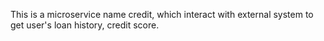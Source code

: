This is a microservice name credit, which interact with external system to get user's loan history, credit score.
